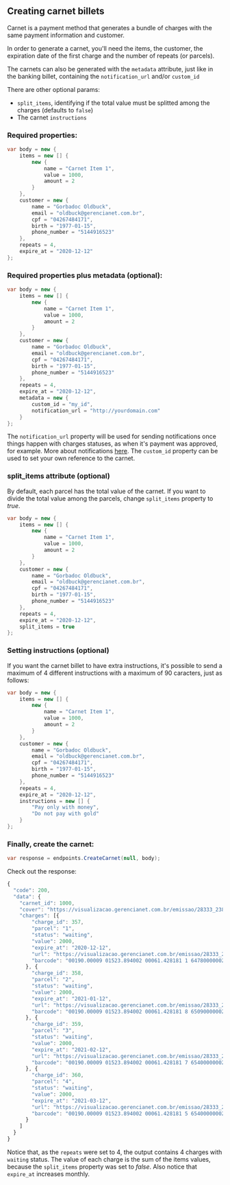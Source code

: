 ## Creating carnet billets

Carnet is a payment method that generates a bundle of charges with the same payment information and customer.

In order to generate a carnet, you'll need the items, the customer, the expiration date of the first charge and the number of repeats (or parcels).

The carnets can also be generated with the `metadata` attribute, just like in the banking billet, containing the `notification_url` and/or `custom_id`

There are other optional params:

- `split_items`, identifying if the total value must be splitted among the charges (defaults to `false`)
- The carnet `instructions`

### Required properties:

```c#
var body = new {
    items = new [] {
        new {
            name = "Carnet Item 1",
            value = 1000,
            amount = 2
        }
    },
    customer = new {
        name = "Gorbadoc Oldbuck",
        email = "oldbuck@gerencianet.com.br",
        cpf = "04267484171",
        birth = "1977-01-15",
        phone_number = "5144916523"
    },
    repeats = 4,
    expire_at = "2020-12-12"
};
```

### Required properties plus metadata **(optional)**:

```c#
var body = new {
    items = new [] {
        new {
            name = "Carnet Item 1",
            value = 1000,
            amount = 2
        }
    },
    customer = new {
        name = "Gorbadoc Oldbuck",
        email = "oldbuck@gerencianet.com.br",
        cpf = "04267484171",
        birth = "1977-01-15",
        phone_number = "5144916523"
    },
    repeats = 4,
    expire_at = "2020-12-12",
    metadata = new {
        custom_id = "my_id",
        notification_url = "http://yourdomain.com"
    }
};
```

The `notification_url` property will be used for sending notifications once things happen with charges statuses, as when it's payment was approved, for example. More about notifications [here](/Docs/notifications.md). The `custom_id` property can be used to set your own reference to the carnet.

### split_items attribute **(optional)**

By default, each parcel has the total value of the carnet. If you want to divide the total value among the parcels, change `split_items` property to *true*.

```c#
var body = new {
    items = new [] {
        new {
            name = "Carnet Item 1",
            value = 1000,
            amount = 2
        }
    },
    customer = new {
        name = "Gorbadoc Oldbuck",
        email = "oldbuck@gerencianet.com.br",
        cpf = "04267484171",
        birth = "1977-01-15",
        phone_number = "5144916523"
    },
    repeats = 4,
    expire_at = "2020-12-12",
    split_items = true
};
```

### Setting instructions **(optional)**

If you want the carnet billet to have extra instructions, it's possible to send a maximum of 4 different instructions with a maximum of 90 caracters, just as follows:

```c#
var body = new {
    items = new [] {
        new {
            name = "Carnet Item 1",
            value = 1000,
            amount = 2
        }
    },
    customer = new {
        name = "Gorbadoc Oldbuck",
        email = "oldbuck@gerencianet.com.br",
        cpf = "04267484171",
        birth = "1977-01-15",
        phone_number = "5144916523"
    },
    repeats = 4,
    expire_at = "2020-12-12",
    instructions = new [] {
        "Pay only with money",
        "Do not pay with gold"
    }
};
```

### Finally, create the carnet:

```c#
var response = endpoints.CreateCarnet(null, body);
```

Check out the response:

```js
{
  "code": 200,
  "data": {
    "carnet_id": 1000,
    "cover": "https://visualizacao.gerencianet.com.br/emissao/28333_2385_ZEMAL5/A5CC-28333-61428-LEENA9/28333-61428-LEENA9",
    "charges": [{
        "charge_id": 357,
        "parcel": "1",
        "status": "waiting",
        "value": 2000,
        "expire_at": "2020-12-12",
        "url": "https://visualizacao.gerencianet.com.br/emissao/28333_2385_ZEMAL5/A5CL-28333-61428-LEENA9/28333-61428-LEENA9",
        "barcode": "00190.00009 01523.894002 00061.428181 1 64780000002000"
      }, {
        "charge_id": 358,
        "parcel": "2",
        "status": "waiting",
        "value": 2000,
        "expire_at": "2021-01-12",
        "url": "https://visualizacao.gerencianet.com.br/emissao/28333_2385_ZEMAL5/A5CL-28333-61428-LEENA9/28333-61429-CORZE4",
        "barcode": "00190.00009 01523.894002 00061.428181 8 65090000002000"
      }, {
        "charge_id": 359,
        "parcel": "3",
        "status": "waiting",
        "value": 2000,
        "expire_at": "2021-02-12",
        "url": "https://visualizacao.gerencianet.com.br/emissao/28333_2385_ZEMAL5/A5CL-28333-61428-LEENA9/28333-61430-HIRRA4",
        "barcode": "00190.00009 01523.894002 00061.428181 7 65400000002000"
      }, {
        "charge_id": 360,
        "parcel": "4",
        "status": "waiting",
        "value": 2000,
        "expire_at": "2021-03-12",
        "url": "https://visualizacao.gerencianet.com.br/emissao/28333_2385_ZEMAL5/A5CL-28333-61428-LEENA9/28333-61431-HIRRA4",
        "barcode": "00190.00009 01523.894002 00061.428181 5 65400000002000"
      }
    ]
  }
}
```

Notice that, as the `repeats` were set to 4, the output contains 4 charges with `waiting` status. The value of each charge is the sum of the items values, because the `split_items` property was set to *false*. Also notice that `expire_at` increases monthly.
